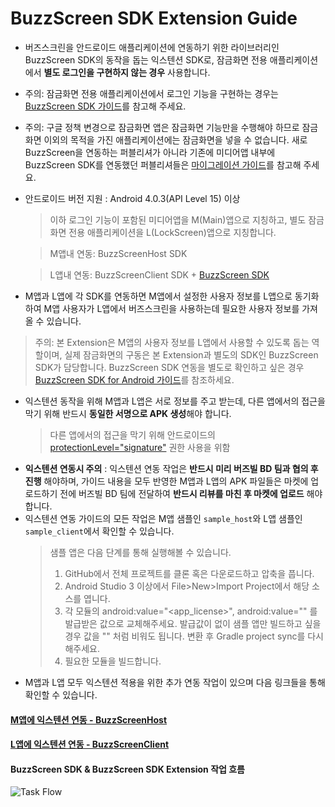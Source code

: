 # BuzzScreen SDK Extension Guide

- 버즈스크린을 안드로이드 애플리케이션에 연동하기 위한 라이브러리인 BuzzScreen SDK의 동작을 돕는 익스텐션 SDK로, 잠금화면 전용 애플리케이션에서 **별도 로그인을 구현하지 않는 경우** 사용합니다.
- 주의: 잠금화면 전용 애플리케이션에서 로그인 기능을 구현하는 경우는 [BuzzScreen SDK 가이드](https://github.com/Buzzvil/buzzscreen-sdk-publisher/wiki)를 참고해 주세요.
- 주의: 구글 정책 변경으로 잠금화면 앱은 잠금화면 기능만을 수행해야 하므로 잠금화면 이외의 목적을 가진 애플리케이션에는 잠금화면을 넣을 수 없습니다. 새로 BuzzScreen을 연동하는 퍼블리셔가 아니라 기존에 미디어앱 내부에 BuzzScreen SDK를 연동했던 퍼블리셔들은 [마이그레이션 가이드](https://github.com/Buzzvil/buzzscreen-sdk-publisher-migration/wiki)를 참고해 주세요.
- 안드로이드 버전 지원 : Android 4.0.3(API Level 15) 이상
    > 이하 로그인 기능이 포함된 미디어앱을 M(Main)앱으로 지칭하고, 별도 잠금화면 전용 애플리케이션을 L(LockScreen)앱으로 지칭합니다.
    
    > M앱내 연동: BuzzScreenHost SDK
    
    > L앱내 연동: BuzzScreenClient SDK + [BuzzScreen SDK](https://github.com/Buzzvil/buzzscreen-sdk-publisher/wiki)
- M앱과 L앱에 각 SDK를 연동하면 M앱에서 설정한 사용자 정보를 L앱으로 동기화하여 M앱 사용자가 L앱에서 버즈스크린을 사용하는데 필요한 사용자 정보를 가져올 수 있습니다.
> 주의: 본 Extension은 M앱의 사용자 정보를 L앱에서 사용할 수 있도록 돕는 역할이며, 실제 잠금화면의 구동은 본 Extension과 별도의 SDK인 BuzzScreen SDK가 담당합니다. BuzzScreen SDK 연동을 별도로 확인하고 싶은 경우 [BuzzScreen SDK for Android 가이드](https://github.com/Buzzvil/buzzscreen-sdk-publisher/wiki)를 참조하세요.
- 익스텐션 동작을 위해 M앱과 L앱은 서로 정보를 주고 받는데, 다른 앱에서의 접근을 막기 위해 반드시 **동일한 서명으로 APK 생성**해야 합니다.
    > 다른 앱에서의 접근을 막기 위해 안드로이드의 [protectionLevel="signature"](https://developer.android.com/guide/topics/manifest/permission-element.html#plevel) 권한 사용을 위함
- **익스텐션 연동시 주의** : 익스텐션 연동 작업은 **반드시 미리 버즈빌 BD 팀과 협의 후 진행** 해야하며, 가이드 내용을 모두 반영한 M앱과 L앱의 APK 파일들은 마켓에 업로드하기 전에 버즈빌 BD 팀에 전달하여 **반드시 리뷰를 마친 후 마켓에 업로드** 해야 합니다.
- 익스텐션 연동 가이드의 모든 작업은 M앱 샘플인 `sample_host`와 L앱 샘플인 `sample_client`에서 확인할 수 있습니다.
    > 샘플 앱은 다음 단계를 통해 실행해볼 수 있습니다.
    > 1. GitHub에서 전체 프로젝트를 클론 혹은 다운로드하고 압축을 풉니다.
    > 2. Android Studio 3 이상에서 File>New>Import Project에서 해당 소스를 엽니다.
    > 3. 각 모듈의 android:value="<app_license>", android:value="<plist>" 를 발급받은 값으로 교체해주세요. 발급값이 없이 샘플 앱만 빌드하고 싶을 경우 값을 "" 처럼 비워도 됩니다. 변환 후 Gradle project sync를 다시 해주세요.
    > 4. 필요한 모듈을 빌드합니다.
- M앱과 L앱 모두 익스텐션 적용을 위한 추가 연동 작업이 있으며 다음 링크들을 통해 확인할 수 있습니다. 

#### [M앱에 익스텐션 연동 - BuzzScreenHost](https://github.com/Buzzvil/buzzscreen-sdk-extension-publisher/wiki/BUZZSCREENHOST-M)
#### [L앱에 익스텐션 연동 - BuzzScreenClient](https://github.com/Buzzvil/buzzscreen-sdk-extension-publisher/wiki/BUZZSCREENCLIENT-L)

#### BuzzScreen SDK & BuzzScreen SDK Extension 작업 흐름
![Task Flow](https://github.com/Buzzvil/buzzscreen-sdk-extension-publisher/wiki/extension_workflow.png)
